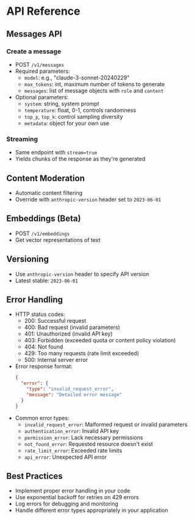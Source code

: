 # API Reference

## Messages API

### Create a message
- POST `/v1/messages`
- Required parameters:
  - `model`: e.g., "claude-3-sonnet-20240229"
  - `max_tokens`: int, maximum number of tokens to generate
  - `messages`: list of message objects with `role` and `content`
- Optional parameters:
  - `system`: string, system prompt
  - `temperature`: float, 0-1, controls randomness
  - `top_p`, `top_k`: control sampling diversity
  - `metadata`: object for your own use

### Streaming
- Same endpoint with `stream=true`
- Yields chunks of the response as they're generated

## Content Moderation
- Automatic content filtering
- Override with `anthropic-version` header set to `2023-06-01`

## Embeddings (Beta)
- POST `/v1/embeddings`
- Get vector representations of text

## Versioning
- Use `anthropic-version` header to specify API version
- Latest stable: `2023-06-01`

## Error Handling
- HTTP status codes:
  - 200: Successful request
  - 400: Bad request (invalid parameters)
  - 401: Unauthorized (invalid API key)
  - 403: Forbidden (exceeded quota or content policy violation)
  - 404: Not found
  - 429: Too many requests (rate limit exceeded)
  - 500: Internal server error
- Error response format:
  ```json
  {
    "error": {
      "type": "invalid_request_error",
      "message": "Detailed error message"
    }
  }
  ```
- Common error types:
  - `invalid_request_error`: Malformed request or invalid parameters
  - `authentication_error`: Invalid API key
  - `permission_error`: Lack necessary permissions
  - `not_found_error`: Requested resource doesn't exist
  - `rate_limit_error`: Exceeded rate limits
  - `api_error`: Unexpected API error

## Best Practices
- Implement proper error handling in your code
- Use exponential backoff for retries on 429 errors
- Log errors for debugging and monitoring
- Handle different error types appropriately in your application
